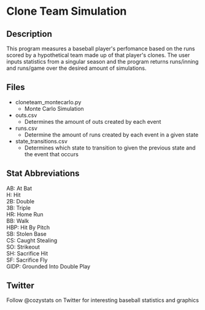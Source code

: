 # Clone Team Simulation

## Description
This program measures a baseball player's perfomance based on the runs scored by a hypothetical team made up of that player's clones. The user inputs statistics from a singular season and the program returns runs/inning and runs/game over the desired amount of simulations.

## Files
- cloneteam_montecarlo.py
  - Monte Carlo Simulation
- outs.csv 
  - Determines the amount of outs created by each event
- runs.csv 
  - Determine the amount of runs created by each event in a given state
- state_transitions.csv
  - Determines which state to transition to given the previous state and the event that occurs 
  
## Stat Abbreviations
AB: At Bat
<br />H: Hit
<br />2B: Double
<br />3B: Triple
<br />HR: Home Run
<br />BB: Walk
<br />HBP: Hit By Pitch
<br />SB: Stolen Base
<br />CS: Caught Stealing
<br />SO: Strikeout
<br />SH: Sacrifice Hit
<br />SF: Sacrifice Fly
<br />GIDP: Grounded Into Double Play


## Twitter
Follow @cozystats on Twitter for interesting baseball statistics and graphics
